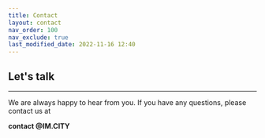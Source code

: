 ```yaml
---
title: Contact
layout: contact
nav_order: 100
nav_exclude: true
last_modified_date: 2022-11-16 12:40
---
```


## Let's talk

----------------

We are always happy to hear from you. If you have any questions, please contact us at 

**contact @IM.CITY**